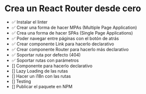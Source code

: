 # Crea un React Router desde cero

- ✅ Instalar el linter
- ✅ Crear una forma de hacer MPAs (Multiple Page Application)
- ✅ Crea una forma de hacer SPAs (Single Page Applications)
- ✅ Poder navegar entre páginas con el botón de atrás
- ✅ Crear componente Link para hacerlo declarativo
- ✅ Crear componente Router para hacerlo más declarativo
- ✅ Soportar ruta por defecto (404)
- ✅ Soportar rutas con parámetros
- [] Componente para hacerlo declarativo
- [] Lazy Loading de las rutas
- [] Hacer un i18n con las rutas
- [] Testing
- [] Publicar el paquete en NPM
